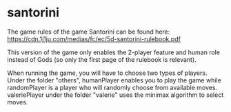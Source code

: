 # santorini

The game rules of the game Santorini can be found here: https://cdn.1j1ju.com/medias/fc/ec/5d-santorini-rulebook.pdf

This version of the game only enables the 2-player feature and human role instead of Gods (so only the first page of the rulebook is relevant).

When running the game, you will have to choose two types of players. Under the folder "others", humanPlayer enables you to play the game while randomPlayer is a player who will randomly choose from available moves.
valeriePlayer under the folder "valerie" uses the minimax algorithm to select moves.
